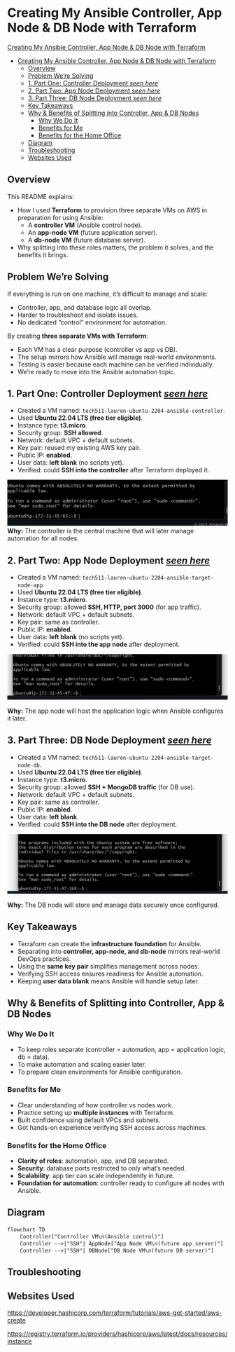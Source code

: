 # Creating My Ansible Controller, App Node & DB Node with Terraform

[Creating My Ansible Controller, App Node & DB Node with Terraform](#creating-my-ansible-controller-app-node--db-node-with-terraform)
- [Creating My Ansible Controller, App Node \& DB Node with Terraform](#creating-my-ansible-controller-app-node--db-node-with-terraform)
  - [Overview](#overview)
  - [Problem We’re Solving](#problem-were-solving)
  - [1. Part One: Controller Deployment *seen here*](#1-part-one-controller-deployment-seen-here)
  - [2. Part Two: App Node Deployment *seen here*](#2-part-two-app-node-deployment-seen-here)
  - [3. Part Three: DB Node Deployment *seen here*](#3-part-three-db-node-deployment-seen-here)
  - [Key Takeaways](#key-takeaways)
  - [Why \& Benefits of Splitting into Controller, App \& DB Nodes](#why--benefits-of-splitting-into-controller-app--db-nodes)
    - [Why We Do It](#why-we-do-it)
    - [Benefits for Me](#benefits-for-me)
    - [Benefits for the Home Office](#benefits-for-the-home-office)
  - [Diagram](#diagram)
  - [Troubleshooting](#troubleshooting)
  - [Websites Used](#websites-used)

## Overview
This README explains:
- How I used **Terraform** to provision three separate VMs on AWS in preparation for using Ansible:  
  - A **controller VM** (Ansible control node).  
  - An **app-node VM** (future application server).  
  - A **db-node VM** (future database server).  
- Why splitting into these roles matters, the problem it solves, and the benefits it brings.  

## Problem We’re Solving
If everything is run on one machine, it’s difficult to manage and scale:  
- Controller, app, and database logic all overlap.  
- Harder to troubleshoot and isolate issues.  
- No dedicated “control” environment for automation.  

By creating **three separate VMs with Terraform**:  
- Each VM has a clear purpose (controller vs app vs DB).  
- The setup mirrors how Ansible will manage real-world environments.  
- Testing is easier because each machine can be verified individually.  
- We’re ready to move into the Ansible automation topic.  

## 1. Part One: Controller Deployment [*seen here*](controller)
- Created a VM named: `tech511-lauren-ubuntu-2204-ansible-controller`.  
- Used **Ubuntu 22.04 LTS (free tier eligible)**.  
- Instance type: **t3.micro**.  
- Security group: **SSH allowed**.  
- Network: default VPC + default subnets.  
- Key pair: reused my existing AWS key pair.  
- Public IP: **enabled**.  
- User data: **left blank** (no scripts yet).  
- Verified: could **SSH into the controller** after Terraform deployed it. 
   
![alt text](../../images/SSHd_into_controller_vm.png)
<br>
**Why:** The controller is the central machine that will later manage automation for all nodes.  

## 2. Part Two: App Node Deployment [*seen here*](app-node)
- Created a VM named: `tech511-lauren-ubuntu-2204-ansible-target-node-app`.  
- Used **Ubuntu 22.04 LTS (free tier eligible)**.  
- Instance type: **t3.micro**.  
- Security group: allowed **SSH, HTTP, port 3000** (for app traffic).  
- Network: default VPC + default subnets.  
- Key pair: same as controller.  
- Public IP: **enabled**.  
- User data: **left blank** (no scripts yet).  
- Verified: could **SSH into the app node** after deployment.  

![alt text](../../images/SSHd_into_app_node_vm.png)
<br>

**Why:** The app node will host the application logic when Ansible configures it later.  

## 3. Part Three: DB Node Deployment [*seen here*](db-node)
- Created a VM named: `tech511-lauren-ubuntu-2204-ansible-target-node-db`.  
- Used **Ubuntu 22.04 LTS (free tier eligible)**.  
- Instance type: **t3.micro**.  
- Security group: allowed **SSH + MongoDB traffic** (for DB use).  
- Network: default VPC + default subnets.  
- Key pair: same as controller.  
- Public IP: **enabled**.  
- User data: **left blank**.  
- Verified: could **SSH into the DB node** after deployment.  
  
![alt text](../../images/SSHd_into_db_vm.png)
<br>

**Why:** The DB node will store and manage data securely once configured.  

## Key Takeaways
- Terraform can create the **infrastructure foundation** for Ansible.  
- Separating into **controller, app-node, and db-node** mirrors real-world DevOps practices.  
- Using the **same key pair** simplifies management across nodes.  
- Verifying SSH access ensures readiness for Ansible automation.  
- Keeping **user data blank** means Ansible will handle setup later.  

## Why & Benefits of Splitting into Controller, App & DB Nodes

### Why We Do It
- To keep roles separate (controller = automation, app = application logic, db = data).  
- To make automation and scaling easier later.  
- To prepare clean environments for Ansible configuration.  

### Benefits for Me
- Clear understanding of how controller vs nodes work.  
- Practice setting up **multiple instances** with Terraform.  
- Built confidence using default VPCs and subnets.  
- Got hands-on experience verifying SSH access across machines.  

### Benefits for the Home Office
- **Clarity of roles**: automation, app, and DB separated.  
- **Security**: database ports restricted to only what’s needed.  
- **Scalability**: app tier can scale independently in future.  
- **Foundation for automation**: controller ready to configure all nodes with Ansible.  

## Diagram
```mermaid
flowchart TD
    Controller["Controller VM\n(Ansible control)"]
    Controller -->|"SSH"| AppNode["App Node VM\n(future app server)"]
    Controller -->|"SSH"| DBNode["DB Node VM\n(future DB server)"]
```

## Troubleshooting


## Websites Used

https://developer.hashicorp.com/terraform/tutorials/aws-get-started/aws-create

https://registry.terraform.io/providers/hashicorp/aws/latest/docs/resources/instance